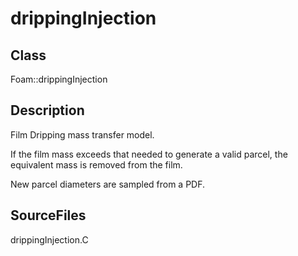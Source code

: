 # drippingInjection 
## Class
Foam::drippingInjection

## Description
Film Dripping mass transfer model.

If the film mass exceeds that needed to generate a valid parcel, the
equivalent mass is removed from the film.

New parcel diameters are sampled from a PDF.

## SourceFiles
drippingInjection.C

